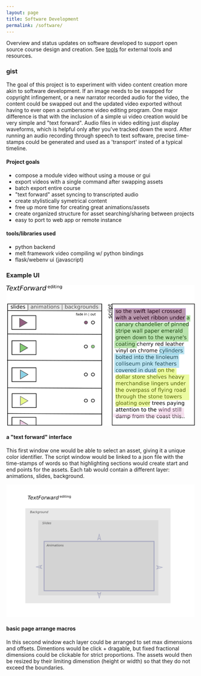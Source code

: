```yaml
---
layout: page
title: Software Development
permalink: /software/
---
```


Overview and status updates on software developed to support open source course design and creation. See [tools](/tools/) for external tools and resources.

### gist
The goal of this project is to experiment with video content creation more akin to software development. If an image needs to be swapped for copyright infingement, or a new narrator recorded audio for the video, the content could be swapped out and the updated video exported without having to ever open a cumbersome video editing program. One major difference is that with the inclusion of a simple ui video creation would be very simple and "text forward". Audio files in video editing just display waveforms, which is helpful only after you've tracked down the word. After running an audio recording through speech to text software, precise time-stamps could be generated and used as a 'transport' insted of a typical timeline.

#### Project goals
- compose a module video without using a mouse or gui
- export videos with a single command after swapping assets
- batch export entire course
- "text forward" asset syncing to transcripted audio
- create stylistically symetrical content
- free up more time for creating great animations/assets
- create organized structure for asset searching/sharing between projects
- easy to port to web app or remote instance

#### tools/libraries used
- python backend 
- melt framework video compiling w/ python bindings
- flask/webenv ui (javascript)

### Example UI
![UI 1](/images/text-forward-ui)
#### a "text forward" interface
This first window one would be able to select an asset, giving it a unique color identifier. The script window would be linked to a json file with the time-stamps of words so that highlighting sections would create start and end points for the assets. Each tab would contain a different layer: animations, slides, background.

![UI 2](/images/text-forward-ui-2)
#### basic page arrange macros
In this second window each layer could be arranged to set max dimensions and offsets. Dimentions would be click + dragable, but fixed fractional dimensions could be clickable for strict proportions. The assets would then be resized by their limiting dimenstion (height or width) so that they do not exceed the boundaries.